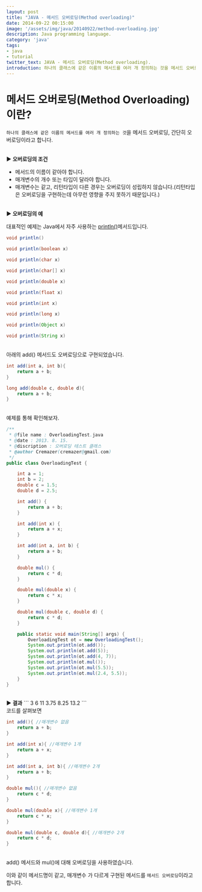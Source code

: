 ```yaml
---
layout: post
title: "JAVA - 메서드 오버로딩(Method overloading)"
date: 2014-09-22 00:15:00
image: '/assets/img/java/20140922/method-overloading.jpg'
description: Java programming language.
category: 'java'
tags:
- java
- tutorial
twitter_text: JAVA - 메서드 오버로딩(Method overloading).
introduction: 하나의 클래스에 같은 이름의 메서드를 여러 개 정의하는 것을 메서드 오버로딩, 간단히 오버로딩이라고 합니다.
---
```



# 메서드 오버로딩(Method Overloading)이란? 

`하나의 클래스에 같은 이름의 메서드를 여러 개 정의하는 것`을 메서드 오버로딩, 간단히 오버로딩이라고 합니다.

<br>
<b>▶ 오버로딩의 조건</b>

- 메서드의 이름이 같아야 합니다.
- 매개변수의 개수 또는 타입이 달라야 합니다.
- 매개변수는 같고, 리턴타입이 다른 경우는 오버로딩이 성립하지 않습니다.(리턴타입은 오버로딩을 구현하는데 아무런 영향을 주지 못하기 때문입니다.)

<br>
<b>▶ 오버로딩의 예</b>

대표적인 예제는 Java에서 자주 사용하는 [println()](https://docs.oracle.com/javase/8/docs/api/java/io/PrintStream.html#println--)메서드입니다.

```java
void println()

void println(boolean x)

void println(char x)

void println(char[] x)

void println(double x)

void println(float x)

void println(int x)

void println(long x)

void println(Object x)

void println(String x)
```

<br>
아래의 add() 메서드도 오버로딩으로 구현되었습니다.

```java
int add(int a, int b){
	return a + b;
}

long add(double c, double d){
	return a + b;
}
```

<br>
예제를 통해 확인해보자.

```java
/**
 * @file name : OverloadingTest.java
 * @date : 2013. 8. 15.
 * @discription : 오버로딩 테스트 클래스
 * @author Cremazer(cremazer@gmail.com)
 */
public class OverloadingTest {

	int a = 1;
	int b = 2;
	double c = 1.5;
	double d = 2.5;

	int add() {
		return a + b;
	}

	int add(int x) {
		return a + x;
	}

	int add(int a, int b) {
		return a + b;
	}

	double mul() {
		return c * d;
	}

	double mul(double x) {
		return c * x;
	}

	double mul(double c, double d) {
		return c * d;
	}

	public static void main(String[] args) {
		OverloadingTest ot = new OverloadingTest();
		System.out.println(ot.add());
		System.out.println(ot.add(5));
		System.out.println(ot.add(4, 7));
		System.out.println(ot.mul());
		System.out.println(ot.mul(5.5));
		System.out.println(ot.mul(2.4, 5.5));
	}
}
```

<br>
<b>▶ 결과</b>
```
3
6
11
3.75
8.25
13.2
```

<br>
코드를 살펴보면

```java
int add(){ //매개변수 없음
	return a + b;
}

int add(int x){ //매개변수 1개
	return a + x;
}

int add(int a, int b){ //매개변수 2개
	return a + b;
}

double mul(){ //매개변수 없음
	return c * d;
}

double mul(double x){ //매개변수 1개
	return c * x;
}

double mul(double c, double d){ //매개변수 2개
	return c * d;
}
```

<br>
add() 메서드와 mul()에 대해 오버로딩을 사용하였습니다.

이와 같이 메서드명이 같고, 매개변수 가 다르게 구현된 메서드를 `메서드 오버로딩`이라고 합니다.

